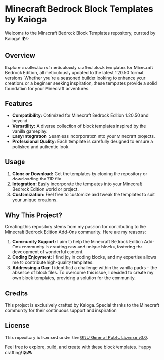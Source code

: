 # Minecraft Bedrock Block Templates by Kaioga

Welcome to the Minecraft Bedrock Block Templates repository, curated by Kaioga! 🌍✨

## Overview

Explore a collection of meticulously crafted block templates for Minecraft Bedrock Edition, all meticulously updated to the latest 1.20.50 format versions. Whether you're a seasoned builder looking to enhance your creations or a beginner seeking inspiration, these templates provide a solid foundation for your Minecraft adventures.

## Features

- **Compatibility:** Optimized for Minecraft Bedrock Edition 1.20.50 and beyond.
- **Versatility:** A diverse collection of block templates inspired by the vanilla gameplay.
- **Easy Integration:** Seamless incorporation into your Minecraft projects.
- **Professional Quality:** Each template is carefully designed to ensure a polished and authentic look.

## Usage

1. **Clone or Download:** Get the templates by cloning the repository or downloading the ZIP file.
2. **Integration:** Easily incorporate the templates into your Minecraft Bedrock Edition world or project.
3. **Customization:** Feel free to customize and tweak the templates to suit your unique creations.

## Why This Project?

Creating this repository stems from my passion for contributing to the Minecraft Bedrock Edition Add-Ons community. Here are my reasons:

1. **Community Support:** I aim to help the Minecraft Bedrock Edition Add-Ons community in creating new and unique blocks, fostering the development of wonderful content.
2. **Coding Enjoyment:** I find joy in coding blocks, and my expertise allows me to contribute high-quality templates.
3. **Addressing a Gap:** I identified a challenge within the vanilla packs – the absence of block files. To overcome this issue, I decided to create my own block templates, providing a solution for the community.

## Credits

This project is exclusively crafted by Kaioga. Special thanks to the Minecraft community for their continuous support and inspiration.

## License

This repository is licensed under the [GNU General Public License v3.0](https://opensource.org/licenses/GPL-3.0).

Feel free to explore, build, and create with these block templates. Happy crafting! 🛠️🎮
